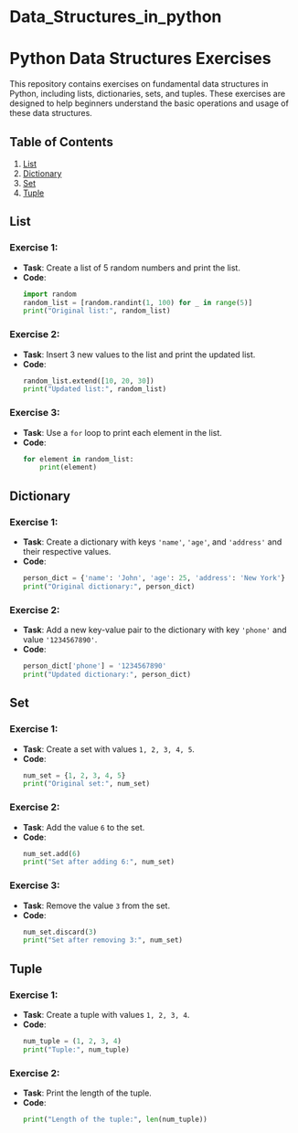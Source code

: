 # Data_Structures_in_python

# Python Data Structures Exercises

This repository contains exercises on fundamental data structures in Python, including lists, dictionaries, sets, and tuples. These exercises are designed to help beginners understand the basic operations and usage of these data structures.

## Table of Contents

1. [List](#list)
2. [Dictionary](#dictionary)
3. [Set](#set)
4. [Tuple](#tuple)

## List

### Exercise 1:
- **Task**: Create a list of 5 random numbers and print the list.
- **Code**:
    ```python
    import random
    random_list = [random.randint(1, 100) for _ in range(5)]
    print("Original list:", random_list)
    ```

### Exercise 2:
- **Task**: Insert 3 new values to the list and print the updated list.
- **Code**:
    ```python
    random_list.extend([10, 20, 30])
    print("Updated list:", random_list)
    ```

### Exercise 3:
- **Task**: Use a `for` loop to print each element in the list.
- **Code**:
    ```python
    for element in random_list:
        print(element)
    ```

## Dictionary

### Exercise 1:
- **Task**: Create a dictionary with keys `'name'`, `'age'`, and `'address'` and their respective values.
- **Code**:
    ```python
    person_dict = {'name': 'John', 'age': 25, 'address': 'New York'}
    print("Original dictionary:", person_dict)
    ```

### Exercise 2:
- **Task**: Add a new key-value pair to the dictionary with key `'phone'` and value `'1234567890'`.
- **Code**:
    ```python
    person_dict['phone'] = '1234567890'
    print("Updated dictionary:", person_dict)
    ```

## Set

### Exercise 1:
- **Task**: Create a set with values `1, 2, 3, 4, 5`.
- **Code**:
    ```python
    num_set = {1, 2, 3, 4, 5}
    print("Original set:", num_set)
    ```

### Exercise 2:
- **Task**: Add the value `6` to the set.
- **Code**:
    ```python
    num_set.add(6)
    print("Set after adding 6:", num_set)
    ```

### Exercise 3:
- **Task**: Remove the value `3` from the set.
- **Code**:
    ```python
    num_set.discard(3)
    print("Set after removing 3:", num_set)
    ```

## Tuple

### Exercise 1:
- **Task**: Create a tuple with values `1, 2, 3, 4`.
- **Code**:
    ```python
    num_tuple = (1, 2, 3, 4)
    print("Tuple:", num_tuple)
    ```

### Exercise 2:
- **Task**: Print the length of the tuple.
- **Code**:
    ```python
    print("Length of the tuple:", len(num_tuple))
    ```
